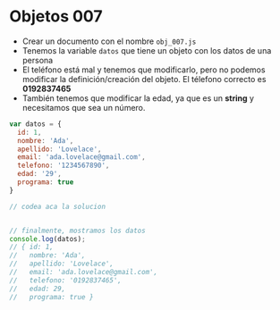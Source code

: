# Objetos 007

* Crear un documento con el nombre `obj_007.js`
* Tenemos la variable `datos` que tiene un objeto con los datos de una persona
* El teléfono está mal y tenemos que modificarlo, pero no podemos modificar la definición/creación del objeto. El télefono correcto es **0192837465**
* También tenemos que modificar la edad, ya que es un **string** y necesitamos que sea un número.

```js
var datos = {
  id: 1,
  nombre: 'Ada',
  apellido: 'Lovelace',
  email: 'ada.lovelace@gmail.com',
  telefono: '1234567890',
  edad: '29',
  programa: true
}

// codea aca la solucion


// finalmente, mostramos los datos
console.log(datos);
// { id: 1,
//   nombre: 'Ada',
//   apellido: 'Lovelace',
//   email: 'ada.lovelace@gmail.com',
//   telefono: '0192837465',
//   edad: 29,
//   programa: true }
```